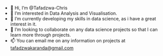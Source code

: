 - 👋 Hi, I’m @Tafadzwa-Chris
- 👀 I’m interested in Data Analysis and Visualisation.
- 🌱 I’m currently developing my skills in data science, as i have a great interest in it.
- 💞️ I’m looking to collaborate on any data science projects so that I can learn more through projects.
- 📫 You can email me on any information on projects at tafadzwakaranda@gmail.com

<!---
Tafadzwa-Chris/Tafadzwa-Chris is a ✨ special ✨ repository because its `README.md` (this file) appears on your GitHub profile.
You can click the Preview link to take a look at your changes.
--->
